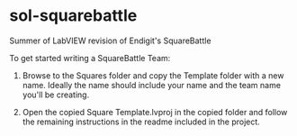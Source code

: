 # sol-squarebattle
Summer of LabVIEW revision of Endigit's SquareBattle

To get started writing a SquareBattle Team:
1. Browse to the Squares folder and copy the Template folder with a new name. Ideally the name should include your name and the team name you'll be creating.

2. Open the copied Square Template.lvproj in the copied folder and follow the remaining instructions in the readme included in the project.